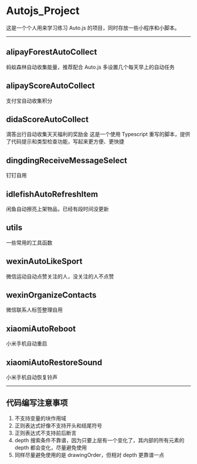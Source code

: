 # Autojs_Project

这是一个个人用来学习练习 Auto.js 的项目，同时存放一些小程序和小脚本。

---

## alipayForestAutoCollect

蚂蚁森林自动收集能量，推荐配合 Auto.js 多设置几个每天早上的自动任务

## alipayScoreAutoCollect

支付宝自动收集积分

## didaScoreAutoCollect

滴答出行自动收集天天福利的奖励金
这是一个使用 Typescript 重写的脚本，提供了代码提示和类型检查功能，写起来更方便、更快捷

## dingdingReceiveMessageSelect

钉钉自用

## idlefishAutoRefreshItem

闲鱼自动擦亮上架物品，已经有段时间没更新

## utils

一些常用的工具函数

## wexinAutoLikeSport

微信运动自动点赞关注的人，没关注的人不点赞

## wexinOrganizeContacts

微信联系人标签整理自用

## xiaomiAutoReboot

小米手机自动重启

## xiaomiAutoRestoreSound

小米手机自动恢复铃声

---

## 代码编写注意事项
1. 不支持变量的块作用域
2. 正则表达式好像不支持开头和结尾符号
3. 正则表达式不支持前后断言
4. depth 搜索条件不靠谱，因为只要上层有一个变化了，其内部的所有元素的 depth 都会变化，尽量避免使用
5. 同样尽量避免使用的是 drawingOrder，但相对 depth 更靠谱一点